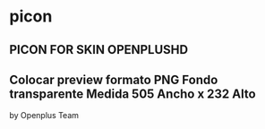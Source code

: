 # picon
PICON FOR SKIN OPENPLUSHD
----------------------------
Colocar preview formato PNG
Fondo transparente
Medida 505 Ancho x 232 Alto
----------------------------
by Openplus Team
